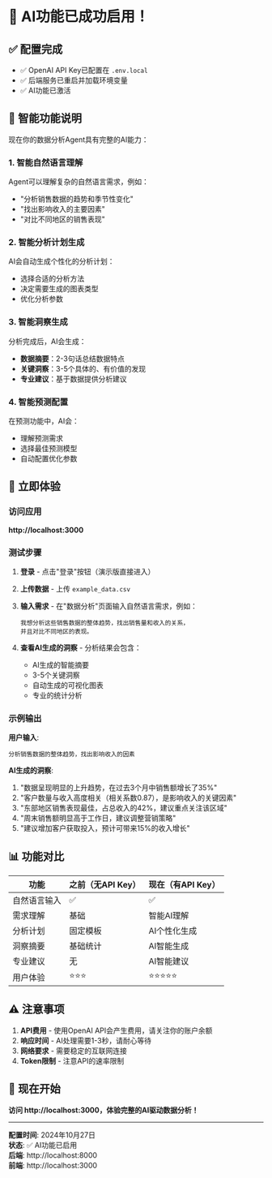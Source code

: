 # 🎉 AI功能已成功启用！

## ✅ 配置完成

- ✅ OpenAI API Key已配置在 `.env.local`
- ✅ 后端服务已重启并加载环境变量
- ✅ AI功能已激活

## 🧠 智能功能说明

现在你的数据分析Agent具有完整的AI能力：

### 1. 智能自然语言理解
Agent可以理解复杂的自然语言需求，例如：
- "分析销售数据的趋势和季节性变化"
- "找出影响收入的主要因素"
- "对比不同地区的销售表现"

### 2. 智能分析计划生成
AI会自动生成个性化的分析计划：
- 选择合适的分析方法
- 决定需要生成的图表类型
- 优化分析参数

### 3. 智能洞察生成
分析完成后，AI会生成：
- **数据摘要**：2-3句话总结数据特点
- **关键洞察**：3-5个具体的、有价值的发现
- **专业建议**：基于数据提供分析建议

### 4. 智能预测配置
在预测功能中，AI会：
- 理解预测需求
- 选择最佳预测模型
- 自动配置优化参数

## 🚀 立即体验

### 访问应用
**http://localhost:3000**

### 测试步骤

1. **登录** - 点击"登录"按钮（演示版直接进入）

2. **上传数据** - 上传 `example_data.csv`

3. **输入需求** - 在"数据分析"页面输入自然语言需求，例如：
   ```
   我想分析这些销售数据的整体趋势，找出销售量和收入的关系，
   并且对比不同地区的表现。
   ```

4. **查看AI生成的洞察** - 分析结果会包含：
   - AI生成的智能摘要
   - 3-5个关键洞察
   - 自动生成的可视化图表
   - 专业的统计分析

### 示例输出

**用户输入**:
```
分析销售数据的整体趋势，找出影响收入的因素
```

**AI生成的洞察**:
1. "数据呈现明显的上升趋势，在过去3个月中销售额增长了35%"
2. "客户数量与收入高度相关（相关系数0.87），是影响收入的关键因素"
3. "东部地区销售表现最佳，占总收入的42%，建议重点关注该区域"
4. "周末销售额明显高于工作日，建议调整营销策略"
5. "建议增加客户获取投入，预计可带来15%的收入增长"

## 📊 功能对比

| 功能 | 之前（无API Key） | 现在（有API Key） |
|------|------------------|-------------------|
| 自然语言输入 | ✅ | ✅ |
| 需求理解 | 基础 | 智能AI理解 |
| 分析计划 | 固定模板 | AI个性化生成 |
| 洞察摘要 | 基础统计 | AI智能生成 |
| 专业建议 | 无 | AI智能建议 |
| 用户体验 | ⭐⭐⭐ | ⭐⭐⭐⭐⭐ |

## ⚠️ 注意事项

1. **API费用** - 使用OpenAI API会产生费用，请关注你的账户余额
2. **响应时间** - AI处理需要1-3秒，请耐心等待
3. **网络要求** - 需要稳定的互联网连接
4. **Token限制** - 注意API的速率限制

## 🎯 现在开始

**访问 http://localhost:3000，体验完整的AI驱动数据分析！**

---

**配置时间**: 2024年10月27日  
**状态**: ✅ AI功能已启用  
**后端**: http://localhost:8000  
**前端**: http://localhost:3000  

